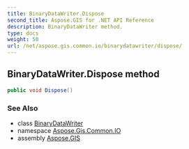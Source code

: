 ```yaml
---
title: BinaryDataWriter.Dispose
second_title: Aspose.GIS for .NET API Reference
description: BinaryDataWriter method. 
type: docs
weight: 50
url: /net/aspose.gis.common.io/binarydatawriter/dispose/
---
```

## BinaryDataWriter.Dispose method

```csharp
public void Dispose()
```

### See Also

* class [BinaryDataWriter](../)
* namespace [Aspose.Gis.Common.IO](../../binarydatawriter/)
* assembly [Aspose.GIS](../../../)


